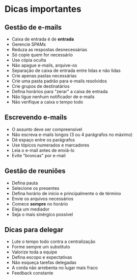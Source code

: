 # Dicas importantes

## Gestão de e-mails

- Caixa de entrada é de **entrada**
- Gerencie SPAMs
- Reduza as respostas desnecessárias
- Só copie quem for necessário
- Use cópia oculta
- Não apague e-mails, arquive-os
- Separação de caixa de entrada entre lidas e não lidas
- Crie apenas pastas necessárias
- Crie uma pasta padrão para e-mails resolvidos
- Crie grupos de destinatários
- Defina horários para "zerar" a caixa de entrada
- Não ligue nenhum notificador de e-mails
- Não verifique a caixa o tempo todo

## Escrevendo e-mails

- O assunto deve ser compreensível
- Não escreva e-mails longos (3 ou 4 parágrafos no máximo)
- Dê espaço entre os parágrafos
- Use tópicos numerados e marcadores
- Leia o e-mail antes de enviá-lo
- Evite "broncas" por e-mail

## Gestão de reuniões

- Defina pauta
- Selecione os presentes
- Defina horário de início e principalmente o de término
- Envie os arquivos necessários
- Comece **sempre** no horário
- Eleja um mediador
- Seja o mais sinérgico possível

## Dicas para delegar

- Lute o tempo todo contra a centralização
- Forme sempre um substituto
- Valorize toda a equipe
- Defina escopo e expectativas
- Não esqueça tarefas delegadas
- A corda não arrebenta no lugar mais fraco
- Feedback constante
